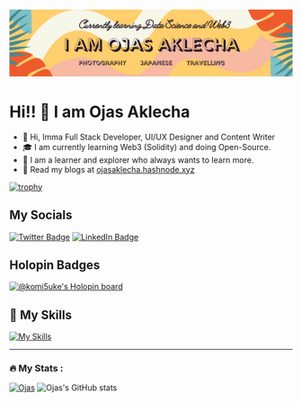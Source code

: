 <h1 align="center">
 <img src="https://github.com/ojasaklechayt/ojasaklechayt/blob/main/ojas2.png?raw=true" />
</h1>

#  Hi!! 👋 I am Ojas Aklecha
- 👋 Hi, Imma Full Stack Developer, UI/UX Designer and Content Writer
- 🎓 I am currently learning Web3 (Solidity) and doing Open-Source.
- 👀 I am a learner and explorer who always wants to learn more.
- 📝 Read my blogs at [ojasaklecha.hashnode.xyz](https://ojasaklecha.hashnode.dev/)

[![trophy](https://github-profile-trophy.vercel.app/?username=ojasaklechayt&theme=onedark)](https://github.com/ojasaklechayt/github-profile-trophy)

## My Socials
[![Twitter Badge](https://img.shields.io/badge/Twitter-Profile-informational?style=flat&logo=twitter&logoColor=white&color=1CA2F1)](https://twitter.com/nammekyahaire)
[![LinkedIn Badge](https://img.shields.io/badge/LinkedIn-Profile-informational?style=flat&logo=linkedin&logoColor=white&color=0D76A8)](https://www.linkedin.com/in/ojas-aklecha/)

## Holopin Badges
[![@komi5uke's Holopin board](https://holopin.io/api/user/board?user=komi5uke)](https://holopin.io/@komi5uke)


## 🤹 My Skills
[![My Skills](https://skillicons.dev/icons?i=figma,scss,tailwindcss,materialui,js,react,solidity,nodejs,expressjs,mysql,mongodb,git,python,c,cpp,java,r&theme=dark)](https://skillicons.dev)

---

### :fire: My Stats :

 
[![Ojas](https://github-readme-streak-stats.herokuapp.com/?user=ojasaklechayt&theme=dark)](https://github.com/ojasaklechayt/github-readme-stats) ![Ojas's GitHub stats](https://github-readme-stats.vercel.app/api?username=ojasaklechayt&show_icons=true&theme=transparent)

<!---
ojasaklechayt/ojasaklechayt is a ✨ special ✨ repository because its `README.md` (this file) appears on your GitHub profile.
You can click the Preview link to take a look at your changes.
--->
